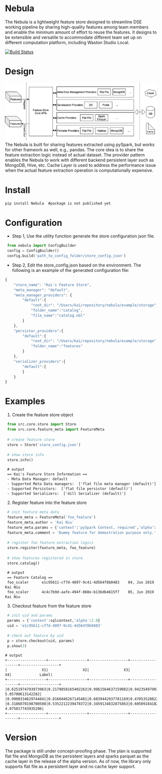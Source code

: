 # Nebula
The Nebula is a lightweight feature store designed to streamline DSE working pipeline by sharing high-quality features among team members and enable the minimum amount of effort to reuse the features. It designs to be extensible and versatile to accommodate different team set up on different computation platform, including Waston Studio Local.

[![Build Status](https://travis.ibm.com/Kai-Niu/nebula.svg?token=uqbL1pAUo2sCHeqp1yJV&branch=master)](https://travis.ibm.com/Kai-Niu/nebula)

# Design
<img style="float: center;" src="docs/diagrams/nebula_design_diagram.jpg">
The Nebula is built for sharing features extracted using pySpark, but works for other framwork as well, e.g., pandas. The core idea is to share the feature extraction logic instead of actual dataset. The provider pattern enables the Nebula to work with different backend persistent layer such as MongoDB, Hive, etc. Cache Layer is used to address the performance issue when the actual feature extraction operation is computationally expensive.

# Install
```
pip install Nebula  #package is not published yet
```

# Configuration
* Step 1, Use the utility function generate the store configuration json file.
```python
 from nebula import ConfigBuilder
 config = ConfigBuilder()
 config.build('path_to_config_folder/store_config.json')
```

* Step 2, Edit the store_config.json based on the environment. The following is an example of the generated configuration file:

```javascript
{
    "store_name": "Kai's Feature Store",
    "meta_manager": "default",
    "meta_manager_providers": {
        "default":{
            "root_dir": "/Users/kai/repository/nebula/example/storage",
            "folder_name":"catalog",
            "file_name":"catalog.nbl"
        }
    },
    "persistor_providers":{
        "default":{
            "root_dir": "/Users/kai/repository/nebula/example/storage",
            "folder_name":"features"
        }
    },
    "serializer_providers":{
        "default":{
        }
    }
}
```

# Examples

1. Create the feature store object

```python
 from src.core.store import Store
 from src.core.feature_meta import FeatureMeta
 
 # create feature store
 store = Store('store_config.json')
 
 # show store info
 store.info()
```
```
 # output
 == Kai's Feature Store Information ==
 - Meta Data Manager: default
 - Supported Meta Data managers:  ['flat file meta manager (default)']
 - Supported Persistors:  ['flat file persistor (default)']
 - Supported Serializers:  ['dill Serializer (default)']
```

2. Register feature into the feature store

``` python
 # init feature meta data
 feature_meta = FeatureMeta('foo_feature')
 feature_meta.author = 'Kai Niu'
 feature_meta.params = {'context':'pySpark Context, required','alpha':'the ceof of foo transform,optional'}
 feature_meta.comment = 'Dummy feature for demostration purpose only.'
 
 # register foo feature extraction logics
 store.register(feature_meta, foo_feature)
 
 # show features registered in store
 store.catalog()
```
```
 # output
 == Feature Catalog ==
 foo_scaler 	 e1c95611-cf7d-4097-9c41-4d564f8b0483 	 04, Jun 2019 	 Kai Niu
 foo_scaler 	 4c4c7b9d-aafe-494f-860e-b136db4615f7 	 05, Jun 2019 	 Kai Niu
```

3. Checkout feature from the feature store

``` python
 # init uid and params
 params = {'context':sqlcontext,'alpha':2.0}
 uid = 'e1c95611-cf7d-4097-9c41-4d564f8b0483'
 
 # check out feature by uid
 p = store.checkout(uid, params)
 p.show(3)
```
```
# output
+------------------+------------------+------------------+------------------+------------------+
|                X1|                X2|                X3|                X4|             Label|
+------------------+------------------+------------------+------------------+------------------+
|0.6251974793973963|0.2179858165402263|0.9961564637159082|0.9423549790353055|  5.05700613142282|
|0.9900334629744841|0.8166846267145481|0.6039442937781169|0.4705352882294497|6.9252293085928445|
|0.3186070198700508|0.5352212239478372|0.3459134832875863|0.6050918418285824| 4.075017743935206|
+------------------+------------------+------------------+------------------+------------------+
```

# Version
The package is still under concept-proofing phase. The plan is supported flat file and MongoDB as the persistent layers and sparks parquet as the cache layer in the release of the alpha version. As of now, the library only supports flat file as a persistent layer and no cache layer support.
